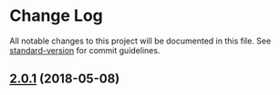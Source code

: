 # Change Log

All notable changes to this project will be documented in this file. See [standard-version](https://github.com/conventional-changelog/standard-version) for commit guidelines.

<a name="2.0.1"></a>
## [2.0.1](https://github.com/piobyte/flamingo-sentry/compare/v2.0.0...v2.0.1) (2018-05-08)
